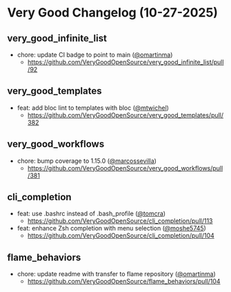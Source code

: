 # Very Good Changelog (10-27-2025)

## very_good_infinite_list
- chore: update CI badge to point to main ([@omartinma](https://github.com/omartinma))
	- https://github.com/VeryGoodOpenSource/very_good_infinite_list/pull/92

## very_good_templates
- feat: add bloc lint to templates with bloc ([@mtwichel](https://github.com/mtwichel))
	- https://github.com/VeryGoodOpenSource/very_good_templates/pull/382

## very_good_workflows
- chore: bump coverage to 1.15.0 ([@marcossevilla](https://github.com/marcossevilla))
	- https://github.com/VeryGoodOpenSource/very_good_workflows/pull/381

## cli_completion
- feat: use .bashrc instead of .bash_profile ([@tomcra](https://github.com/tomcra))
	- https://github.com/VeryGoodOpenSource/cli_completion/pull/113
- feat: enhance Zsh completion with menu selection ([@moshe5745](https://github.com/moshe5745))
	- https://github.com/VeryGoodOpenSource/cli_completion/pull/104

## flame_behaviors
- chore: update readme with transfer to flame repository ([@omartinma](https://github.com/omartinma))
	- https://github.com/VeryGoodOpenSource/flame_behaviors/pull/104
